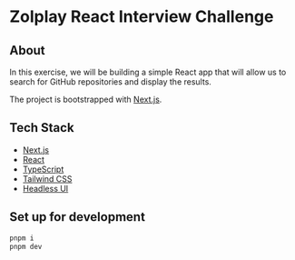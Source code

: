 # Zolplay React Interview Challenge

## About

In this exercise, we will be building a simple React app that will allow us to search for GitHub repositories and display the results.

The project is bootstrapped with [Next.js](https://nextjs.org/).

## Tech Stack
- [Next.js](https://nextjs.org/)
- [React](https://reactjs.org/)
- [TypeScript](https://www.typescriptlang.org/)
- [Tailwind CSS](https://tailwindcss.com/)
- [Headless UI](https://headlessui.dev/)

## Set up for development

```bash
pnpm i
pnpm dev
```
